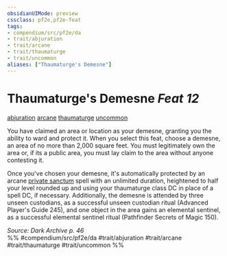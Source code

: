 ```yaml
---
obsidianUIMode: preview
cssclass: pf2e,pf2e-feat
tags:
- compendium/src/pf2e/da
- trait/abjuration
- trait/arcane
- trait/thaumaturge
- trait/uncommon
aliases: ["Thaumaturge's Demesne"]
---
```

# Thaumaturge's Demesne  *Feat 12*  
[abjuration](abjuration.md "Abjuration School Trait")  [arcane](arcane.md "Arcane Tradition Trait")  [thaumaturge](Reference/Rules/Traits/thaumaturge-da.md "Thaumaturge Class Trait")  [uncommon](uncommon.md "Uncommon Rarity Trait")  


You have claimed an area or location as your demesne, granting you the ability to ward and protect it. When you select this feat, choose a demesne, an area of no more than 2,000 square feet. You must legitimately own the area or, if its a public area, you must lay claim to the area without anyone contesting it.

Once you've chosen your demesne, it's automatically protected by an arcane [private sanctum](private-sanctum.md) spell with an unlimited duration, heightened to half your level rounded up and using your thaumaturge class DC in place of a spell DC, if necessary. Additionally, the demesne is attended by three unseen custodians, as a successful unseen custodian ritual (Advanced Player's Guide 245), and one object in the area gains an elemental sentinel, as a successful elemental sentinel ritual (Pathfinder Secrets of Magic 150).

*Source: Dark Archive p. 46*  
%% #compendium/src/pf2e/da #trait/abjuration #trait/arcane #trait/thaumaturge #trait/uncommon %%
